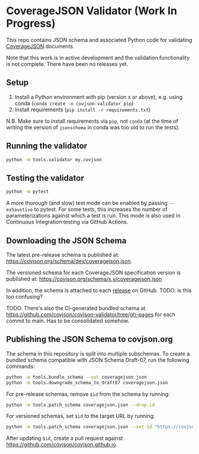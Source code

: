 # CoverageJSON Validator (Work In Progress)

This repo contains JSON schema and associated Python code for validating [CoverageJSON](https://covjson.org) documents.

Note that this work is in active development and the validation functionality is not complete. There have been no releases yet.

## Setup
 1. Install a Python environment with pip (version x or above), e.g. using conda (`conda create -n covjson-validator pip`)
 2. Install requirements (`pip install -r requirements.txt`)

N.B. Make sure to install requirements via `pip`, not `conda` (at the time of writing the version of `jsonschema` in conda was too old to run the tests).

## Running the validator

```sh
python -m tools.validator my.covjson
```

## Testing the validator
```sh
python -m pytest
```

A more thorough (and slow) test mode can be enabled by passing `--exhaustive` to pytest. For some tests, this increases the number of parameterizations against which a test is run. This mode is also used in Continuous Integration testing via GitHub Actions.

## Downloading the JSON Schema

The latest pre-release schema is published at:
https://covjson.org/schema/dev/coveragejson.json.

The versioned schema for each CoverageJSON specification version is published at:
https://covjson.org/schema/x.y/coveragejson.json

In addition, the schema is attached to each [release](https://github.com/covjson/covjson-validator/releases) on GitHub. TODO: is this too confusing?

TODO: There's also the CI-generated bundled schema at https://github.com/covjson/covjson-validator/tree/gh-pages for each commit to main. Has to be consolidated somehow.

## Publishing the JSON Schema to covjson.org

The schema in this repository is split into multiple subschemas.
To create a bundled schema compatible with JSON Schema Draft-07, run the following commands:

```sh
python -m tools.bundle_schema --out coveragejson.json
python -m tools.downgrade_schema_to_draft07 coveragejson.json
```

For pre-release schemas, remove `$id` from the schema by running:
```sh
python -m tools.patch_schema coveragejson.json --drop-id
```

For versioned schemas, set `$id` to the target URL by running:
```sh
python -m tools.patch_schema coveragejson.json --set-id "https://covjson.org/schema/x.y/coveragejson.json"
```

After updating `$id`, create a pull request against https://github.com/covjson/covjson.github.io.
